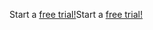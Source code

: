 <span data-ttu-id="1f0f6-101">Start a [free trial!](https://go.microsoft.com/fwlink/?linkid=847861)</span><span class="sxs-lookup"><span data-stu-id="1f0f6-101">Start a [free trial!](https://go.microsoft.com/fwlink/?linkid=847861)</span></span>
